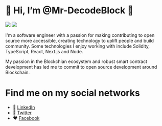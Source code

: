 # 👋 Hi, I’m @Mr-DecodeBlock :blue_heart:

![](https://encrypted-tbn0.gstatic.com/images?q=tbn:ANd9GcTU0yKCOgm4vCJojACEfo0rJbYqTNBJmqBLh4Dm08UOr_eZuN8QZf_bo9tFuy73oURPKro&usqp=CAU)
![](https://pbs.twimg.com/profile_banners/1511471884067606531/1649373934/1500x500)

I'm a software engineer with a passion for making contributing to open source more accessible, creating technology to uplift people and build community. Some technologies I enjoy working with include Solidity, TypeScript, React, Next.js and Node.

My passion in the Blockchian ecosystem and robust smart contract development has led me to commit to open source development around Blockchain.

# Find me on my social networks
- :briefcase: [LinkedIn](https://www.linkedin.com/in/mr-decode-block-115591236/)
- :blue_book: [Twitter](https://twitter.com/MrDecodeBlock)
- :hearts: [Facebook](https://m.me/mrdecodeblock)


<!---
Mr-DecodeBlock/Mr-DecodeBlock is a ✨ special ✨ repository because its `README.md` (this file) appears on your GitHub profile.
You can click the Preview link to take a look at your changes.
--->

